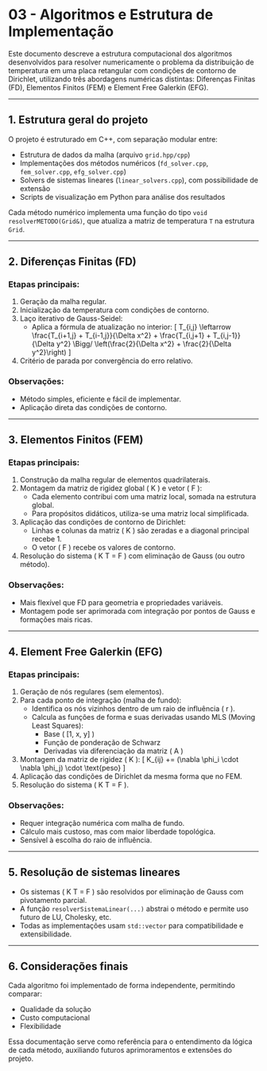 # 03 - Algoritmos e Estrutura de Implementação

Este documento descreve a estrutura computacional dos algoritmos desenvolvidos para resolver numericamente o problema da distribuição de temperatura em uma placa retangular com condições de contorno de Dirichlet, utilizando três abordagens numéricas distintas: Diferenças Finitas (FD), Elementos Finitos (FEM) e Element Free Galerkin (EFG).

---

## 1. Estrutura geral do projeto

O projeto é estruturado em C++, com separação modular entre:
- Estrutura de dados da malha (arquivo `grid.hpp/cpp`)
- Implementações dos métodos numéricos (`fd_solver.cpp`, `fem_solver.cpp`, `efg_solver.cpp`)
- Solvers de sistemas lineares (`linear_solvers.cpp`), com possibilidade de extensão
- Scripts de visualização em Python para análise dos resultados

Cada método numérico implementa uma função do tipo `void resolverMETODO(Grid&)`, que atualiza a matriz de temperatura `T` na estrutura `Grid`.

---

## 2. Diferenças Finitas (FD)

### Etapas principais:
1. Geração da malha regular.
2. Inicialização da temperatura com condições de contorno.
3. Laço iterativo de Gauss-Seidel:
   - Aplica a fórmula de atualização no interior:
     \[ T_{i,j} \leftarrow \frac{T_{i+1,j} + T_{i-1,j}}{\Delta x^2} + \frac{T_{i,j+1} + T_{i,j-1}}{\Delta y^2} \Bigg/ \left(\frac{2}{\Delta x^2} + \frac{2}{\Delta y^2}\right) \]
4. Critério de parada por convergência do erro relativo.

### Observações:
- Método simples, eficiente e fácil de implementar.
- Aplicação direta das condições de contorno.

---

## 3. Elementos Finitos (FEM)

### Etapas principais:
1. Construção da malha regular de elementos quadrilaterais.
2. Montagem da matriz de rigidez global \( K \) e vetor \( F \):
   - Cada elemento contribui com uma matriz local, somada na estrutura global.
   - Para propósitos didáticos, utiliza-se uma matriz local simplificada.
3. Aplicação das condições de contorno de Dirichlet:
   - Linhas e colunas da matriz \( K \) são zeradas e a diagonal principal recebe 1.
   - O vetor \( F \) recebe os valores de contorno.
4. Resolução do sistema \( K T = F \) com eliminação de Gauss (ou outro método).

### Observações:
- Mais flexível que FD para geometria e propriedades variáveis.
- Montagem pode ser aprimorada com integração por pontos de Gauss e formações mais ricas.

---

## 4. Element Free Galerkin (EFG)

### Etapas principais:
1. Geração de nós regulares (sem elementos).
2. Para cada ponto de integração (malha de fundo):
   - Identifica os nós vizinhos dentro de um raio de influência \( r \).
   - Calcula as funções de forma e suas derivadas usando MLS (Moving Least Squares):
     - Base \( [1, x, y] \)
     - Função de ponderação de Schwarz
     - Derivadas via diferenciação da matriz \( A \)
3. Montagem da matriz de rigidez \( K \):
   \[ K_{ij} += (\nabla \phi_i \cdot \nabla \phi_j) \cdot \text{peso} \]
4. Aplicação das condições de Dirichlet da mesma forma que no FEM.
5. Resolução do sistema \( K T = F \).

### Observações:
- Requer integração numérica com malha de fundo.
- Cálculo mais custoso, mas com maior liberdade topológica.
- Sensível à escolha do raio de influência.

---

## 5. Resolução de sistemas lineares

- Os sistemas \( K T = F \) são resolvidos por eliminação de Gauss com pivotamento parcial.
- A função `resolverSistemaLinear(...)` abstrai o método e permite uso futuro de LU, Cholesky, etc.
- Todas as implementações usam `std::vector` para compatibilidade e extensibilidade.

---

## 6. Considerações finais

Cada algoritmo foi implementado de forma independente, permitindo comparar:
- Qualidade da solução
- Custo computacional
- Flexibilidade

Essa documentação serve como referência para o entendimento da lógica de cada método, auxiliando futuros aprimoramentos e extensões do projeto.

